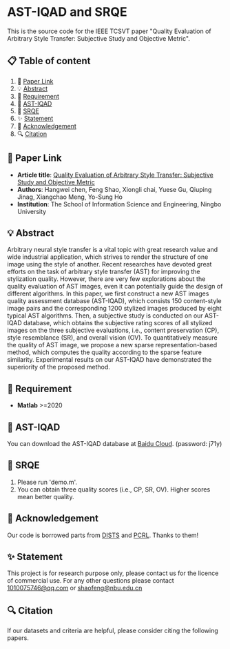 # AST-IQAD and SRQE
This is the source code for the IEEE TCSVT paper "Quality Evaluation of Arbitrary Style Transfer: Subjective Study and Objective Metric".

##  📋 Table of content
1. 📎  [Paper Link](#-paper-link)
2. 💡 [Abstract](#-abstract)
3. 📃 [Requirement](#-requirement)
4. 📁 [AST-IQAD](#-AST-IQAD)
5. 🍎 [SRQE](#-SRQE)
6. ✨ [Statement](#-statement)
7. 💎 [Acknowledgement](#-acknowledgement)
8. 🔍 [Citation](#-citation)
## 📎 Paper Link
- **Article title**: [Quality Evaluation of Arbitrary Style Transfer: Subjective Study and Objective Metric](https://ieeexplore.ieee.org/document/9994780/)
- **Authors**: Hangwei chen, Feng Shao, Xiongli chai, Yuese Gu, Qiuping Jinag, Xiangchao Meng, Yo-Sung Ho
- **Institution**: The School of Information Science and Engineering, Ningbo University
## 💡 Abstract
Arbitrary neural style transfer is a vital topic with great research value and wide industrial application, which strives to render the structure of one image using the style of another. Recent researches have devoted great efforts on the task of arbitrary style transfer (AST) for improving the stylization quality. However, there are very few explorations about the quality evaluation of AST images, even it can potentially guide the design of different algorithms. In this paper, we first
construct a new AST images quality assessment database (AST-IQAD), which consists 150 content-style image pairs and the corresponding 1200 stylized images produced by eight typical AST algorithms. Then, a subjective study is conducted on our AST-IQAD database, which obtains the subjective rating scores of all stylized images on the three subjective evaluations, i.e., content preservation (CP), style resemblance (SR), and overall vision (OV). To quantitatively measure the quality of AST image,
we propose a new sparse representation-based method, which computes the quality according to the sparse feature similarity. Experimental results on our AST-IQAD have demonstrated the superiority of the proposed method.
## 📃 Requirement
- **Matlab** >=2020
## 📁 AST-IQAD
You can download the AST-IQAD database at [Baidu Cloud](https://pan.baidu.com/s/1imaLNEeh9YmZkCNtSgzrXw). (password: j71y) 

## 🍎 SRQE
1. Please run 'demo.m'.
2. You can obtain three quality scores (i.e., CP, SR, OV). Higher scores mean better quality.

## 💎 Acknowledgement
Our code is borrowed parts from [DISTS](https://github.com/dingkeyan93/DISTS) and [PCRL](https://web.xidian.edu.cn/ldli/paper.html). Thanks to them!

## ✨ Statement
This project is for research purpose only, please contact us for the licence of commercial use. For any other questions please contact 1010075746@qq.com or shaofeng@nbu.edu.cn

## 🔍 Citation
If our datasets and criteria are helpful, please consider citing the following papers.

